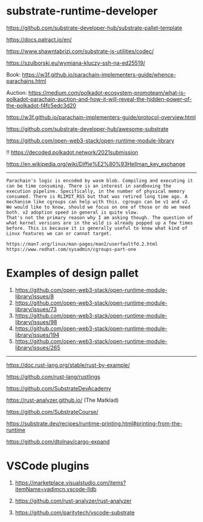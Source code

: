 # substrate-runtime-developer

https://github.com/substrate-developer-hub/substrate-pallet-template

https://docs.patract.io/en/

https://www.shawntabrizi.com/substrate-js-utilities/codec/

https://szulborski.eu/wymiana-kluczy-ssh-na-ed25519/

Book: https://w3f.github.io/parachain-implementers-guide/whence-parachains.html

Auction: https://medium.com/polkadot-ecosystem-promoteam/what-is-polkadot-parachain-auction-and-how-it-will-reveal-the-hidden-power-of-the-polkadot-f4fc5edc3d20 

https://w3f.github.io/parachain-implementers-guide/protocol-overview.html

https://github.com/substrate-developer-hub/awesome-substrate

https://github.com/open-web3-stack/open-runtime-module-library

!! https://decoded.polkadot.network/2021submission

https://en.wikipedia.org/wiki/Diffie%E2%80%93Hellman_key_exchange

---

```
Parachain's logic is encoded by wasm blob. Compiling and executing it can be time consuming. There is an interest in sandboxing the execution pipeline. Specifically, in the number of physical memory consumed. There is RLIMIT_RSS but that was retired long time ago. A mechanism like cgroups can help with this. cgroups can be v1 and v2. We would like to know, should we focus on one of those or do we need both. v2 adoption speed in general is quite slow.
That's not the primary reason why I am asking though. The question of what kernel versions are in the wild is already popped up a few times before. This is because it is generally useful to know what kind of Linux features we can or cannot target.

https://man7.org/linux/man-pages/man2/userfaultfd.2.html
https://www.redhat.com/sysadmin/cgroups-part-one
```

# Examples of design pallet

1. https://github.com/open-web3-stack/open-runtime-module-library/issues/8
2. https://github.com/open-web3-stack/open-runtime-module-library/issues/73
3. https://github.com/open-web3-stack/open-runtime-module-library/issues/98
4. https://github.com/open-web3-stack/open-runtime-module-library/issues/194
5. https://github.com/open-web3-stack/open-runtime-module-library/issues/265


---

https://doc.rust-lang.org/stable/rust-by-example/

https://github.com/rust-lang/rustlings

https://github.com/SubstrateDevAcademy

https://rust-analyzer.github.io/ (The Matklad)

https://github.com/SubstrateCourse/

https://substrate.dev/recipes/runtime-printing.html#printing-from-the-runtime

https://github.com/dtolnay/cargo-expand

# VSCode plugins

1. https://marketplace.visualstudio.com/items?itemName=vadimcn.vscode-lldb

2. https://github.com/rust-analyzer/rust-analyzer

3. https://github.com/paritytech/vscode-substrate
